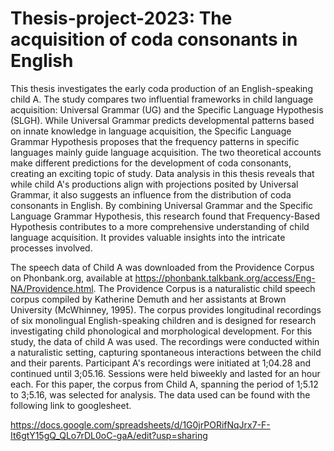 # Thesis-project-2023: The acquisition of coda consonants in English 
This thesis investigates the early coda production of an English-speaking child A. The study compares two influential frameworks in child language acquisition: Universal Grammar (UG) and the Specific Language Hypothesis (SLGH). While Universal Grammar predicts developmental patterns based on innate knowledge in language acquisition, the Specific Language Grammar Hypothesis proposes that the frequency patterns in specific languages mainly guide language acquisition. The two theoretical accounts make different predictions for the development of coda consonants, creating an exciting topic of study. Data analysis in this thesis reveals that while child A's productions align with projections posited by Universal Grammar, it also suggests an influence from the distribution of coda consonants in English. By combining Universal Grammar and the Specific Language Grammar Hypothesis, this research found that Frequency-Based Hypothesis contributes to a more comprehensive understanding of child language acquisition. It provides valuable insights into the intricate processes involved. 

The speech data of Child A was downloaded from the Providence Corpus on Phonbank.org, available at https://phonbank.talkbank.org/access/Eng-NA/Providence.html. The Providence Corpus is a naturalistic child speech corpus compiled by Katherine Demuth and her assistants at Brown University (McWhinney, 1995). The corpus provides longitudinal recordings of six monolingual English-speaking children and is designed for research investigating child phonological and morphological development. For this study, the data of child A was used. The recordings were conducted within a naturalistic setting, capturing spontaneous interactions between the child and their parents. Participant A's recordings were initiated at 1;04.28 and continued until 3;05.16. Sessions were held biweekly and lasted for an hour each. For this paper, the corpus from Child A, spanning the period of 1;5.12 to 3;5.16, was selected for analysis. The data used can be found with the following link to googlesheet. 

https://docs.google.com/spreadsheets/d/1G0jrPORifNqJrx7-F-It6gtY15gQ_QLo7rDL0oC-gaA/edit?usp=sharing
